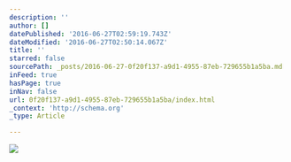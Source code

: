 ```yaml
---
description: ''
author: []
datePublished: '2016-06-27T02:59:19.743Z'
dateModified: '2016-06-27T02:50:14.067Z'
title: ''
starred: false
sourcePath: _posts/2016-06-27-0f20f137-a9d1-4955-87eb-729655b1a5ba.md
inFeed: true
hasPage: true
inNav: false
url: 0f20f137-a9d1-4955-87eb-729655b1a5ba/index.html
_context: 'http://schema.org'
_type: Article

---
```

![](https://the-grid-user-content.s3-us-west-2.amazonaws.com/babaef03-2d51-4c0b-abbc-2a476ce665b8.png)